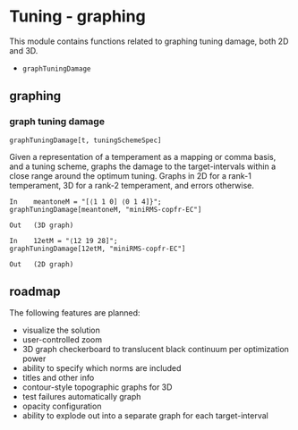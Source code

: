 # Tuning - graphing

This module contains functions related to graphing tuning damage, both 2D and 3D.

* `graphTuningDamage`

## graphing

### graph tuning damage

`graphTuningDamage[t, tuningSchemeSpec]`

Given a representation of a temperament as a mapping or comma basis, and a tuning scheme,
graphs the damage to the target-intervals within a close range around the optimum tuning.
Graphs in 2D for a rank-1 temperament, 3D for a rank-2 temperament, and errors otherwise.

```
In    meantoneM = "[⟨1 1 0] ⟨0 1 4]}";
graphTuningDamage[meantoneM, "miniRMS-copfr-EC"]

Out   (3D graph)
```

```
In    12etM = "⟨12 19 28]";
graphTuningDamage[12etM, "miniRMS-copfr-EC"]

Out   (2D graph)
```

## roadmap

The following features are planned:

* visualize the solution
* user-controlled zoom
* 3D graph checkerboard to translucent black continuum per optimization power
* ability to specify which norms are included
* titles and other info
* contour-style topographic graphs for 3D
* test failures automatically graph
* opacity configuration
* ability to explode out into a separate graph for each target-interval

